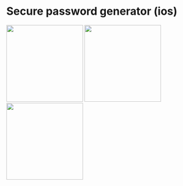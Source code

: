# Secure password generator (ios)
<div style="display: flex,flex-direction:row">
<img src="https://user-images.githubusercontent.com/20905714/128330101-bc8103bb-6d59-478a-8857-19a8f9114e5a.png" width="200"/>
<img src="https://user-images.githubusercontent.com/20905714/128330105-b56000cd-625f-4cf3-92e5-e2b135ce653d.png" width="200"/>
<img src="https://user-images.githubusercontent.com/20905714/128330107-481794ad-61bf-4c8f-b962-952d531c72ec.png" width="200"/>
</div>
